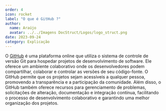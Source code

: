 ```yaml
---
order: 4
icon: rocket
label: "O que é GitHub ?"
author:
  name: Araújo
  avatar: ../../Imagens DocStruct/Logos/logo_struct.png
date: 2023-09-24
category: Explicação
---
```


 O [GitHub](https://github.com/) é uma plataforma online que utiliza o sistema de controle de versão Git para hospedar projetos de desenvolvimento de software. Ele oferece um ambiente colaborativo onde os desenvolvedores podem compartilhar, colaborar e controlar as versões de seu código-fonte. O GitHub permite que os projetos sejam acessíveis a qualquer pessoa, promovendo a transparência e a participação da comunidade. Além disso, o GitHub também oferece recursos para gerenciamento de problemas, solicitações de alteração, documentação e integração contínua, facilitando o processo de desenvolvimento colaborativo e garantindo uma melhor organização dos projetos.